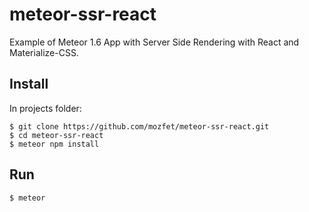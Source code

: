 # meteor-ssr-react
Example of Meteor 1.6 App with Server Side Rendering with React and Materialize-CSS.

## Install
In projects folder:
```
$ git clone https://github.com/mozfet/meteor-ssr-react.git
$ cd meteor-ssr-react
$ meteor npm install
```

## Run
```$ meteor```
